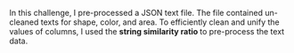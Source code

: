 In this challenge, I pre-processed a JSON text file. The file contained un-cleaned texts for shape, color, and area.
To efficiently clean and unify the values of columns, I used  the <b> string similarity ratio </b> to pre-process the text data.
